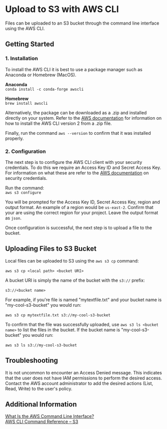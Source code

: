 # Upload to S3 with AWS CLI
Files can be uploaded to an S3 bucket through the command line interface using the AWS CLI. 

## Getting Started

### 1. Installation
To install the AWS CLI it is best to use a package manager such as Anaconda or Homebrew (MacOS).

**Anaconda**<br>
```conda install -c conda-forge awscli```

**Homebrew**<br>
```brew install awscli```

Alternatively, the package can be downloaded as a .zip and installed directly on your system. Refer to the [AWS documentation](https://docs.aws.amazon.com/cli/latest/userguide/install-cliv2-linux-mac.html) for information on how to install the AWS CLI version 2 from a .zip file.

Finally, run the command `aws --version` to confirm that it was installed properly.

### 2. Configuration
The next step is to configure the AWS CLI client with your security credentials. To do this we require an Access Key ID and Secret Access Key. For information on what these are refer to the [AWS documentation](https://docs.aws.amazon.com/general/latest/gr/aws-sec-cred-types.html#access-keys-and-secret-access-keys) on security credentials.

Run the command:<br>
```aws s3 configure```

You will be prompted for the Access Key ID, Secret Access Key, region and output format. An example of a region would be `us-east-2`. Confirm that your are using the correct region for your project. Leave the output format as `json`. 

Once configuration is successful, the next step is to upload a file to the bucket.

## Uploading Files to S3 Bucket
Local files can be uploaded to S3 using the `aws s3 cp` command:<br><br>
```aws s3 cp <local path> <bucket URI>```

A bucket URI is simply the name of the bucket with the `s3://` prefix:<br><br>
```s3://<bucket name>```

 For example, if you're file is named "mytextfile.txt" and your bucket name is "my-cool-s3-bucket" you would run:<br><br>
```aws s3 cp mytextfile.txt s3://my-cool-s3-bucket```

To confirm that the file was successfully uploaded, use `aws s3 ls <bucket name>` to list the files in the bucket. If the bucket name is "my-cool-s3-bucket" you would run:<br><br>
```aws s3 ls s3://my-cool-s3-bucket```

## Troubleshooting
It is not uncommon to encounter an Access Denied message. This indicates that the user does not have IAM permissions to perform the desired access. Contact the AWS account administrator to add the desired actions (List, Read, Write) to the user's policy.

## Additional Information
[What Is the AWS Command Line Interface?](https://docs.aws.amazon.com/cli/latest/userguide/cli-chap-welcome.html)<br>
[AWS CLI Command Reference – S3](https://docs.aws.amazon.com/cli/latest/reference/s3/index.html#cli-aws-s3)

